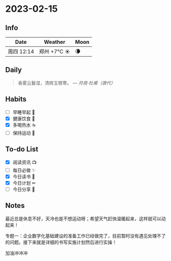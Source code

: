 # 2023-02-15

## Info

| Date           | Weather      | Moon |
| -------------- | ------------ | ---- |
| 周四 12:14 | 郑州 +7°C ☀️   | 🌘 |

## Daily

> 香雾云鬟湿，清辉玉臂寒。
> — *月夜·杜甫（唐代）*


## Habits

- [ ] 早睡早起 🌃
- [x] 健康饮食 🥗
- [x] 多喝热水 ☕️
- [ ] 保持运动 💪

## To-do List

- [x] 阅读资讯 📺
- [ ] 每日必做 ✨
- [x] 今日读书 📖
- [x] 今日计划 ✏
- [ ] 今日分享 📌

## Notes

最近总是休息不好，天冷也是不想运动呀；希望天气赶快温暖起来，这样就可以动起来！

专题一：企业数字化基础建设的准备工作已经做完了，目前暂时没有遇见处理不了的问题。接下来就是详细的书写实施计划然后进行实操！

加油冲冲冲

